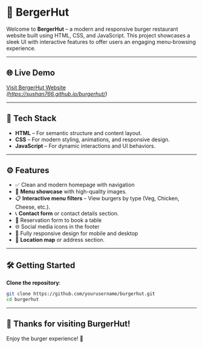 # 🍔 BergerHut

Welcome to **BergerHut** – a modern and responsive burger restaurant website built using HTML, CSS, and JavaScript. This project showcases a sleek UI with interactive features to offer users an engaging menu-browsing experience.

---

## 🌐 Live Demo

[Visit BergerHut Website](#)  
*(https://sushan766.github.io/burgerhut/)*

---

## 📁 Tech Stack

- **HTML** – For semantic structure and content layout.
- **CSS** – For modern styling, animations, and responsive design.
- **JavaScript** – For dynamic interactions and UI behaviors.

---

## ⚙️ Features

- ✅ Clean and modern homepage with navigation
- 📸 **Menu showcase** with high-quality images.
- 📋 **Interactive menu filters** – View burgers by type (Veg, Chicken, Cheese, etc.).
- 📞 **Contact form** or contact details section.
- 📆 Reservation form to book a table
- 🌐 Social media icons in the footer
- 📱 Fully responsive design for mobile and desktop
- 📍 **Location map** or address section.

---

## 🛠️ Getting Started

**Clone the repository**:
   ```bash
   git clone https://github.com/yourusername/burgerhut.git
   cd burgerhut
   ```

---


## 🎉 Thanks for visiting BurgerHut!

Enjoy the burger experience! 🍔  

